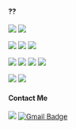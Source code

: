 <!-- ![](https://github-readme-stats.vercel.app/api?username=MythologyJH) -->
 
#### ??
<p>
 <img src="https://img.shields.io/badge/Flutter-02569B?style=for-the-badge&logo=Flutter&logoColor=white">
 <img src="https://img.shields.io/badge/Dart-0175C2?style=for-the-badge&logo=Dart&logoColor=white">
</p>
<p>
 <img src="https://img.shields.io/badge/JavaScript-F7DF1E?style=for-the-badge&logo=JavaScript&logoColor=white">
 <img src="https://img.shields.io/badge/Node.js-339933?style=for-the-badge&logo=Node.js&logoColor=white">
 <img src="https://img.shields.io/badge/Python-3776AB?style=for-the-badge&logo=Python&logoColor=white">
 <!-- 미개봉 <img src="https://img.shields.io/badge/FastAPI-009688?style=for-the-badge&logo=FastAPI&logoColor=white"> --> 
 <!-- 미개봉 <img src="https://img.shields.io/badge/MongoDB-47A248?style=for-the-badge&logo=MongoDB&logoColor=white"> --> 
 <!-- 미개봉 <img src="https://img.shields.io/badge/Docker-2496ED?style=for-the-badge&logo=Docker&logoColor=white"> --> 
</p>
<p>
 <img src="https://img.shields.io/badge/FireBase-FFCA28?style=for-the-badge&logo=FireBase&logoColor=white">
 <img src="https://img.shields.io/badge/Amazon AWS-232F3E?style=for-the-badge&logo=Amazon AWS&logoColor=white">
 <img src="https://img.shields.io/badge/Netlify-00C7B7?style=for-the-badge&logo=Netlify&logoColor=white">
 <img src="https://img.shields.io/badge/Heroku-430098?style=for-the-badge&logo=Heroku&logoColor=white">
</p>
<p>
 <img src="https://img.shields.io/badge/Visual Studio Code-007ACC?style=for-the-badge&logo=Visual Studio Code&logoColor=white">
 <img src="https://img.shields.io/badge/Android Studio-3DDC84?style=for-the-badge&logo=Android Studio&logoColor=white">
</p>



#### Contact Me
![](https://img.shields.io/badge/Discord-MythologyJH%230312-orange)
 [![Gmail Badge](https://img.shields.io/badge/Gmail-d14836?style=flat-square&logo=Gmail&logoColor=white&link=mailto:mousepixz@gmail.com)](mailto:mousepixz@gmail.com)
